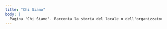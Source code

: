 ```yaml
---
title: "Chi Siamo"
body: |
  Pagina 'Chi Siamo'. Racconta la storia del locale o dell'organizzatore qui.
---
```

